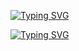 [![Typing SVG](https://readme-typing-svg.herokuapp.com?color=36DCF7&center=true&vCenter=true&lines=Hello!++%F0%9F%91%8B;I'm+G%C3%B6kay+SOYSAL)](https://git.io/typing-svg)
<!---
gokaysoysal/gokaysoysal is a ✨ special ✨ repository because its `README.md` (this file) appears on your GitHub profile.
You can click the Preview link to take a look at your changes.
--->
[![Typing SVG](https://readme-typing-svg.herokuapp.com?color=36DCF7&center=true&vCenter=true&lines=Hello!++%F0%9F%91%8B;I'm+G%C3%B6kay+SOYSAL)](https://git.io/typing-svg)
